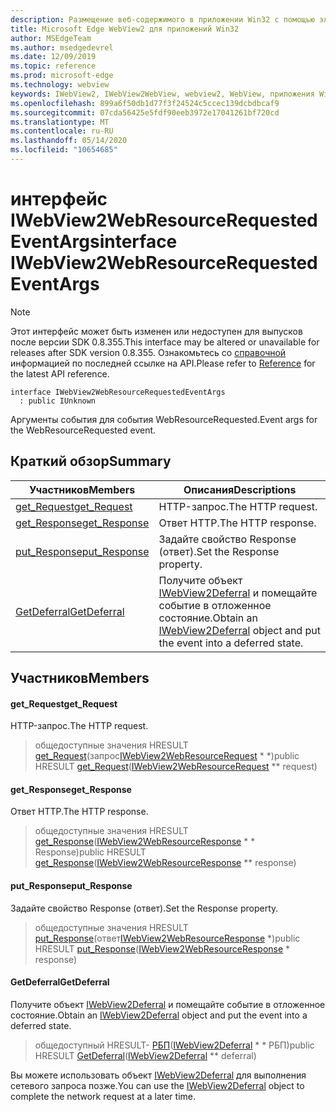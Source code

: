 ```yaml
---
description: Размещение веб-содержимого в приложении Win32 с помощью элемента управления Microsoft Edge WebView2
title: Microsoft Edge WebView2 для приложений Win32
author: MSEdgeTeam
ms.author: msedgedevrel
ms.date: 12/09/2019
ms.topic: reference
ms.prod: microsoft-edge
ms.technology: webview
keywords: IWebView2, IWebView2WebView, webview2, WebView, приложения Win32, Win32, EDGE
ms.openlocfilehash: 899a6f50db1d77f3f24524c5ccec139dcbdbcaf9
ms.sourcegitcommit: 07cda56425e5fdf90eeb3972e17041261bf720cd
ms.translationtype: MT
ms.contentlocale: ru-RU
ms.lasthandoff: 05/14/2020
ms.locfileid: "10654685"
---
```

# <span data-ttu-id="67d74-104">интерфейс IWebView2WebResourceRequestedEventArgs</span><span class="sxs-lookup"><span data-stu-id="67d74-104">interface IWebView2WebResourceRequestedEventArgs</span></span> 

> [!NOTE]
> <span data-ttu-id="67d74-105">Этот интерфейс может быть изменен или недоступен для выпусков после версии SDK 0.8.355.</span><span class="sxs-lookup"><span data-stu-id="67d74-105">This interface may be altered or unavailable for releases after SDK version 0.8.355.</span></span> <span data-ttu-id="67d74-106">Ознакомьтесь со [справочной](../../../webview2-api-reference.md) информацией по последней ссылке на API.</span><span class="sxs-lookup"><span data-stu-id="67d74-106">Please refer to [Reference](../../../webview2-api-reference.md) for the latest API reference.</span></span>

```
interface IWebView2WebResourceRequestedEventArgs
  : public IUnknown
```

<span data-ttu-id="67d74-107">Аргументы события для события WebResourceRequested.</span><span class="sxs-lookup"><span data-stu-id="67d74-107">Event args for the WebResourceRequested event.</span></span>

## <span data-ttu-id="67d74-108">Краткий обзор</span><span class="sxs-lookup"><span data-stu-id="67d74-108">Summary</span></span>

 <span data-ttu-id="67d74-109">Участников</span><span class="sxs-lookup"><span data-stu-id="67d74-109">Members</span></span>                        | <span data-ttu-id="67d74-110">Описания</span><span class="sxs-lookup"><span data-stu-id="67d74-110">Descriptions</span></span>
--------------------------------|---------------------------------------------
[<span data-ttu-id="67d74-111">get_Request</span><span class="sxs-lookup"><span data-stu-id="67d74-111">get_Request</span></span>](#get_request) | <span data-ttu-id="67d74-112">HTTP-запрос.</span><span class="sxs-lookup"><span data-stu-id="67d74-112">The HTTP request.</span></span>
[<span data-ttu-id="67d74-113">get_Response</span><span class="sxs-lookup"><span data-stu-id="67d74-113">get_Response</span></span>](#get_response) | <span data-ttu-id="67d74-114">Ответ HTTP.</span><span class="sxs-lookup"><span data-stu-id="67d74-114">The HTTP response.</span></span>
[<span data-ttu-id="67d74-115">put_Response</span><span class="sxs-lookup"><span data-stu-id="67d74-115">put_Response</span></span>](#put_response) | <span data-ttu-id="67d74-116">Задайте свойство Response (ответ).</span><span class="sxs-lookup"><span data-stu-id="67d74-116">Set the Response property.</span></span>
[<span data-ttu-id="67d74-117">GetDeferral</span><span class="sxs-lookup"><span data-stu-id="67d74-117">GetDeferral</span></span>](#getdeferral) | <span data-ttu-id="67d74-118">Получите объект [IWebView2Deferral](IWebView2Deferral.md) и помещайте событие в отложенное состояние.</span><span class="sxs-lookup"><span data-stu-id="67d74-118">Obtain an [IWebView2Deferral](IWebView2Deferral.md) object and put the event into a deferred state.</span></span>

## <span data-ttu-id="67d74-119">Участников</span><span class="sxs-lookup"><span data-stu-id="67d74-119">Members</span></span>

#### <span data-ttu-id="67d74-120">get_Request</span><span class="sxs-lookup"><span data-stu-id="67d74-120">get_Request</span></span> 

<span data-ttu-id="67d74-121">HTTP-запрос.</span><span class="sxs-lookup"><span data-stu-id="67d74-121">The HTTP request.</span></span>

> <span data-ttu-id="67d74-122">общедоступные значения HRESULT [get_Request](#get_request)(запрос[IWebView2WebResourceRequest](IWebView2WebResourceRequest.md) \* \*)</span><span class="sxs-lookup"><span data-stu-id="67d74-122">public HRESULT [get_Request](#get_request)([IWebView2WebResourceRequest](IWebView2WebResourceRequest.md) \*\* request)</span></span>

#### <span data-ttu-id="67d74-123">get_Response</span><span class="sxs-lookup"><span data-stu-id="67d74-123">get_Response</span></span> 

<span data-ttu-id="67d74-124">Ответ HTTP.</span><span class="sxs-lookup"><span data-stu-id="67d74-124">The HTTP response.</span></span>

> <span data-ttu-id="67d74-125">общедоступные значения HRESULT [get_Response](#get_response)([IWebView2WebResourceResponse](IWebView2WebResourceResponse.md) \* \* Response)</span><span class="sxs-lookup"><span data-stu-id="67d74-125">public HRESULT [get_Response](#get_response)([IWebView2WebResourceResponse](IWebView2WebResourceResponse.md) \*\* response)</span></span>

#### <span data-ttu-id="67d74-126">put_Response</span><span class="sxs-lookup"><span data-stu-id="67d74-126">put_Response</span></span> 

<span data-ttu-id="67d74-127">Задайте свойство Response (ответ).</span><span class="sxs-lookup"><span data-stu-id="67d74-127">Set the Response property.</span></span>

> <span data-ttu-id="67d74-128">общедоступные значения HRESULT [put_Response](#put_response)(ответ[IWebView2WebResourceResponse](IWebView2WebResourceResponse.md) \*)</span><span class="sxs-lookup"><span data-stu-id="67d74-128">public HRESULT [put_Response](#put_response)([IWebView2WebResourceResponse](IWebView2WebResourceResponse.md) \* response)</span></span>

#### <span data-ttu-id="67d74-129">GetDeferral</span><span class="sxs-lookup"><span data-stu-id="67d74-129">GetDeferral</span></span> 

<span data-ttu-id="67d74-130">Получите объект [IWebView2Deferral](IWebView2Deferral.md) и помещайте событие в отложенное состояние.</span><span class="sxs-lookup"><span data-stu-id="67d74-130">Obtain an [IWebView2Deferral](IWebView2Deferral.md) object and put the event into a deferred state.</span></span>

> <span data-ttu-id="67d74-131">общедоступный HRESULT- [РБП](#getdeferral)([IWebView2Deferral](IWebView2Deferral.md) \* \* РБП)</span><span class="sxs-lookup"><span data-stu-id="67d74-131">public HRESULT [GetDeferral](#getdeferral)([IWebView2Deferral](IWebView2Deferral.md) \*\* deferral)</span></span>

<span data-ttu-id="67d74-132">Вы можете использовать объект [IWebView2Deferral](IWebView2Deferral.md) для выполнения сетевого запроса позже.</span><span class="sxs-lookup"><span data-stu-id="67d74-132">You can use the [IWebView2Deferral](IWebView2Deferral.md) object to complete the network request at a later time.</span></span>

